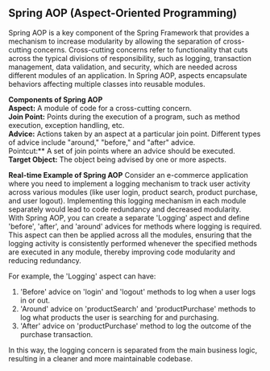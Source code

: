 Spring AOP (Aspect-Oriented Programming)
---
Spring AOP is a key component of the Spring Framework that provides a mechanism to increase modularity by allowing the separation of cross-cutting concerns. Cross-cutting concerns refer to functionality that cuts across the typical divisions of responsibility, such as logging, transaction management, data validation, and security, which are needed across different modules of an application. In Spring AOP, aspects encapsulate behaviors affecting multiple classes into reusable modules.

**Components of Spring AOP**\
**Aspect:** A module of code for a cross-cutting concern.\
**Join Point:** Points during the execution of a program, such as method execution, exception handling, etc.\
**Advice:** Actions taken by an aspect at a particular join point. Different types of advice include "around," "before," and "after" advice.\
Pointcut:** A set of join points where an advice should be executed.\
**Target Object:** The object being advised by one or more aspects.

**Real-time Example of Spring AOP**
Consider an e-commerce application where you need to implement a logging mechanism to track user activity across various modules (like user login, product search, product purchase, and user logout). Implementing this logging mechanism in each module separately would lead to code redundancy and decreased modularity.\
With Spring AOP, you can create a separate 'Logging' aspect and define 'before', 'after', and 'around' advices for methods where logging is required. This aspect can then be applied across all the modules, ensuring that the logging activity is consistently performed whenever the specified methods are executed in any module, thereby improving code modularity and reducing redundancy.

For example, the 'Logging' aspect can have:

1. 'Before' advice on 'login' and 'logout' methods to log when a user logs in or out.
2. 'Around' advice on 'productSearch' and 'productPurchase' methods to log what products the user is searching for and purchasing.
3. 'After' advice on 'productPurchase' method to log the outcome of the purchase transaction.
  
In this way, the logging concern is separated from the main business logic, resulting in a cleaner and more maintainable codebase.
